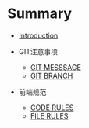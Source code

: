# Summary

* [Introduction](README.md)

* GIT注意事项
    * [GIT MESSSAGE](git/msg.md)
    * [GIT BRANCH](git/branch.md)

* 前端规范
    * [CODE RULES](code/style.md)
    * [FILE RULES](git/file.md)